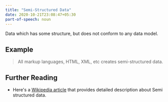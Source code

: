 ```yaml
---
title: "Semi-Structured Data"
date: 2020-10-21T23:08:47+05:30
part-of-speech: noun
---
```


Data which has some structure, but does not conform to any data model.
## Example

> All markup languages, HTML, XML, etc creates semi-structured data.

## Further Reading
- Here's a [Wikipedia article](https://en.wikipedia.org/wiki/Semi-structured_data) that provides detailed description about Semi structured data.

